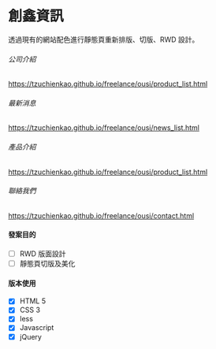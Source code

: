 # 創鑫資訊
透過現有的網站配色進行靜態頁重新排版、切版、RWD 設計。

###### 公司介紹
https://tzuchienkao.github.io/freelance/ousi/product_list.html

###### 最新消息
https://tzuchienkao.github.io/freelance/ousi/news_list.html

###### 產品介紹
https://tzuchienkao.github.io/freelance/ousi/product_list.html

###### 聯絡我們
https://tzuchienkao.github.io/freelance/ousi/contact.html

#### 發案目的
- [ ] RWD 版面設計
- [ ] 靜態頁切版及美化

#### 版本使用
- [x] HTML 5
- [x] CSS 3
- [x] less
- [x] Javascript
- [x] jQuery